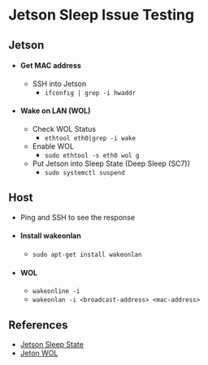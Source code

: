 # Jetson Sleep Issue Testing

## Jetson
- #### Get MAC address
  - SSH into Jetson
    - `ifconfig | grep -i hwaddr`
- #### Wake on LAN (WOL)
  - Check WOL Status
    - `ethtool eth0|grep -i wake` 
  - Enable WOL
    - `sudo ethtool -s eth0 wol g`
  - Put Jetson into Sleep State (Deep Sleep (SC7))
    - `sudo systemctl suspend`

## Host
- Ping and SSH to see the response
- #### Install wakeonlan
  - `sudo apt-get install wakeonlan`
- #### WOL
  - `wakeonline -i` 
  - `wakeonlan -i <broadcast-address> <mac-address>`


## References  
- [Jetson Sleep State](https://forums.developer.nvidia.com/t/sleep-state/68201/7)
- [Jeton WOL](https://forums.developer.nvidia.com/t/help-jetson-nano-and-wake-on-lan/239871)
